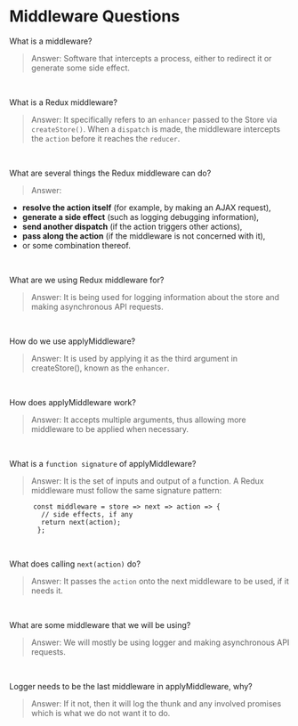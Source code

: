 # Middleware Questions

What is a middleware?
> Answer: Software that intercepts a process, either to redirect it or generate some side effect. 

&nbsp;

What is a Redux middleware?
> Answer: It specifically refers to an `enhancer` passed to the Store via `createStore()`. When a `dispatch` is made, the middleware intercepts the `action` before it reaches the `reducer`.

&nbsp;

What are several things the Redux middleware can do?
> Answer: 
  * **resolve the action itself** (for example, by making an AJAX request),
  * **generate a side effect** (such as logging debugging information),
  * **send another dispatch** (if the action triggers other actions),
  * **pass along the action** (if the middleware is not concerned with it),
  * or some combination thereof. 

&nbsp;

What are we using Redux middleware for?
> Answer: It is being used for logging information about the store and making asynchronous API requests. 

&nbsp;

How do we use applyMiddleware?
> Answer: It is used by applying it as the third argument in createStore(), known as the `enhancer`.

&nbsp;

How does applyMiddleware work?
> Answer: It accepts multiple arguments, thus allowing more middleware to be applied when necessary.

&nbsp;

What is a `function signature` of applyMiddleware?
> Answer: It is the set of inputs and output of a function. A Redux middleware must follow the same signature pattern:

          const middleware = store => next => action => {
            // side effects, if any
            return next(action);
           };

&nbsp;

What does calling `next(action)` do?
> Answer: It passes the `action` onto the next middleware to be used, if it needs it.

&nbsp;

What are some middleware that we will be using?
> Answer: We will mostly be using logger and making asynchronous API requests.

&nbsp;

Logger needs to be the last middleware in applyMiddleware, why?
> Answer: If it not, then it will log the thunk and any involved promises which is what we do not want it to do. 